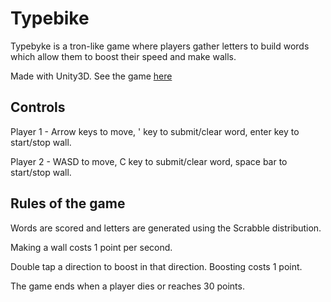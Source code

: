 # Typebike

Typebyke is a tron-like game where players gather letters to build words which allow them to boost their speed and make walls.

Made with Unity3D. See the game [here](https://www.youtube.com/watch?v=Rmqah9-04WE)

## Controls
Player 1 - Arrow keys to move, ' key to submit/clear word, enter key to start/stop wall.

Player 2 - WASD to move, C key to submit/clear word, space bar to start/stop wall.

## Rules of the game
Words are scored and letters are generated using the Scrabble distribution.

Making a wall costs 1 point per second.

Double tap a direction to boost in that direction. Boosting costs 1 point.

The game ends when a player dies or reaches 30 points.
